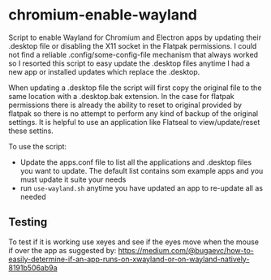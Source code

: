 # chromium-enable-wayland

Script to enable Wayland for Chromium and Electron apps by updating their .desktop file or disabling the X11 socket
in the Flatpak permissions. I could not find a reliable .config/some-config-file mechanism that always worked so I resorted this script to easy update the .desktop files anytime I had a new app or installed updates which replace the .desktop.

When updating a .desktop file the script will first copy the original file to the same location with a .desktop.bak extension. In the case for flatpak permissions there is already the ability to reset to original provided by flatpak so
there is no attempt to perform any kind of backup of the original settings. It is helpful to use an application like
Flatseal to view/update/reset these settins.

To use the script:

- Update the apps.conf file to list all the applications and .desktop files you want to update. The default list contains som example apps and you must update it suite your needs
- run `use-wayland.sh` anytime you have updated an app to re-update all as needed

## Testing

To test if it is working use xeyes and see if the eyes move when the mouse if over the app as suggested
by: <https://medium.com/@bugaevc/how-to-easily-determine-if-an-app-runs-on-xwayland-or-on-wayland-natively-8191b506ab9a>
